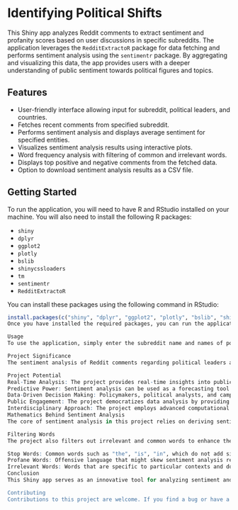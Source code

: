 # Identifying Political Shifts

This Shiny app analyzes Reddit comments to extract sentiment and profanity scores based on user discussions in specific subreddits. The application leverages the `RedditExtractoR` package for data fetching and performs sentiment analysis using the `sentimentr` package. By aggregating and visualizing this data, the app provides users with a deeper understanding of public sentiment towards political figures and topics.

## Features

- User-friendly interface allowing input for subreddit, political leaders, and countries.
- Fetches recent comments from specified subreddit.
- Performs sentiment analysis and displays average sentiment for specified entities.
- Visualizes sentiment analysis results using interactive plots.
- Word frequency analysis with filtering of common and irrelevant words.
- Displays top positive and negative comments from the fetched data.
- Option to download sentiment analysis results as a CSV file.

## Getting Started

To run the application, you will need to have R and RStudio installed on your machine. You will also need to install the following R packages:

- `shiny`
- `dplyr`
- `ggplot2`
- `plotly`
- `bslib`
- `shinycssloaders`
- `tm`
- `sentimentr`
- `RedditExtractoR`

You can install these packages using the following command in RStudio:

```r
install.packages(c("shiny", "dplyr", "ggplot2", "plotly", "bslib", "shinycssloaders", "tm", "sentimentr", "RedditExtractoR"))
Once you have installed the required packages, you can run the application by opening the app.R file in RStudio and clicking the "Run App" button.

Usage
To use the application, simply enter the subreddit name and names of political leaders or countries for sentiment analysis in the input fields on the left side of the application. Then click the "Fetch Comments" button to fetch the comments from Reddit and perform the sentiment analysis. The results of the sentiment analysis will be displayed on the right side of the application.

Project Significance
The sentiment analysis of Reddit comments regarding political leaders and policies provides invaluable insights into public opinion and can serve as a predictive tool for political forecasting. Understanding how sentiment evolves can indicate shifts in public support, revealing whether a leader is in danger of being ousted or if policies are gaining traction among the populace.

Project Potential
Real-Time Analysis: The project provides real-time insights into public sentiment by analyzing recent Reddit comments.
Predictive Power: Sentiment analysis can be used as a forecasting tool to predict potential political crises or shifts before they manifest in the real world.
Data-Driven Decision Making: Policymakers, political analysts, and campaign strategists can leverage this tool to inform their strategies based on public sentiment towards specific policies or leaders.
Public Engagement: The project democratizes data analysis by providing accessible insights to the public.
Interdisciplinary Approach: The project employs advanced computational techniques to extract insights from social media, highlighting the growing importance of data analytics in political science.
Mathematics Behind Sentiment Analysis
The core of sentiment analysis in this project relies on deriving sentiment scores from text data. Each comment is processed to assign a sentiment score based on the sentiment orientation of individual words. The sentiment score for a comment is computed as the sum of the sentiment scores of individual words, normalized for the number of words in the comment. Sentiment scores can range from -1 (very negative) to +1 (very positive), with scores near 0 indicating neutrality.

Filtering Words
The project also filters out irrelevant and common words to enhance the accuracy of the sentiment analysis. Words filtered include:

Stop Words: Common words such as "the", "is", "in", which do not add significant meaning to the text.
Profane Words: Offensive language that might skew sentiment analysis results.
Irrelevant Words: Words that are specific to particular contexts and do not contribute to sentiment, such as "yeah", "okay", etc.
Conclusion
This Shiny app serves as an innovative tool for analyzing sentiment and profanity in Reddit comments, providing insights into public opinion on political leaders and countries. By interpreting sentiment scores and understanding trends, users can foresee potential political changes and the public's reaction to political events. This project not only enhances the ability to engage with current political discourse but also empowers researchers, policymakers, and interested citizens to understand the dynamics of public sentiment in an increasingly digital world.

Contributing
Contributions to this project are welcome. If you find a bug or have a suggestion for a new feature, please open an issue on the GitHub repository. If you would like to contribute code, please fork the repository and submit a pull request with your changes.
